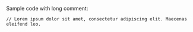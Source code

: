 
Sample code with long comment:

    // Lorem ipsum dolor sit amet, consectetur adipiscing elit. Maecenas eleifend leo.

